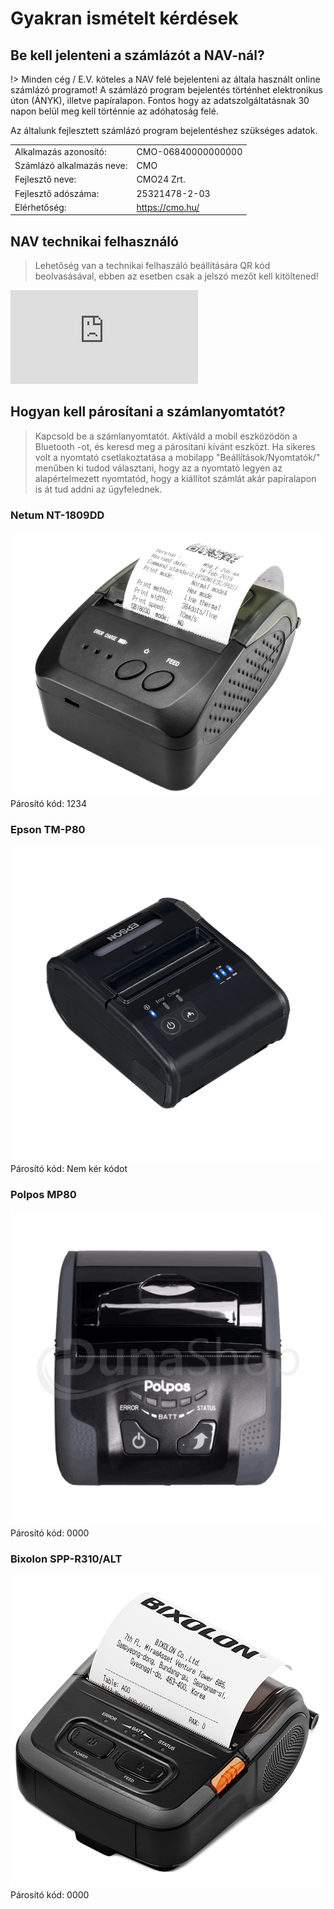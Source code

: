 # Gyakran ismételt kérdések
<div class="img-float-left">

## Be kell jelenteni a számlázót a NAV-nál?
!> Minden cég / E.V. köteles a NAV felé bejelenteni az általa használt online számlázó programot! 
A számlázó program bejelentés történhet elektronikus úton (ÁNYK), illetve papíralapon. Fontos hogy az adatszolgáltatásnak 30 napon belül meg kell történnie az adóhatoság felé.

Az általunk fejlesztett számlázó program bejelentéshez szükséges adatok.

|  |  |
| --- | --- |
| Alkalmazás azonosító: | CMO-06840000000000 | 
| Számlázó alkalmazás neve: | CMO | 
| Fejlesztő neve: | CMO24 Zrt. | 
| Fejlesztő adószáma: | 25321478-2-03 |
| Elérhetőség: | https://cmo.hu/ |  


## NAV technikai felhasználó
> Lehetőség van a technikai felhaszáló beállítására QR kód beolvasásával, ebben az esetben csak a jelszó mezőt kell kitöltened!

<iframe class="video-container" src="https://www.youtube.com/embed/ek7ERk9cti8" frameborder="0" allow="accelerometer; encrypted-media; gyroscope; picture-in-picture" allowfullscreen></iframe>

## Hogyan kell párosítani a számlanyomtatót?
> Kapcsold be a számlanyomtatót. Aktíváld a mobil eszközödön a Bluetooth -ot, és keresd meg a párosítani kívánt eszközt.
Ha sikeres volt a nyomtató csetlakoztatása a mobilapp "Beállítások/Nyomtatók/" menűben ki tudod választani, hogy az a nyomtató legyen az alapértelmezett nyomtatód, hogy a kiállítot számlát akár papíralapon is át tud addni az ügyfelednek.

### Netum NT-1809DD
![Netum](../_media/mobilapp/szamlanyomtato/netum-nt-1809DD-hordozhato-nyomtato.png)
Párosító kód: 1234

### Epson TM-P80
![Epson](../_media/mobilapp/szamlanyomtato/epson-tm-p80.png)
Párosító kód: Nem kér kódot

### Polpos MP80
![Polpos](../_media/mobilapp/szamlanyomtato/polpos-mp80.png)
Párosító kód: 0000

### Bixolon SPP-R310/ALT
![Bixolon](../_media/mobilapp/szamlanyomtato/bixolon-spp-r310-szamlanyomtato.png)
Párosító kód: 0000

</div>